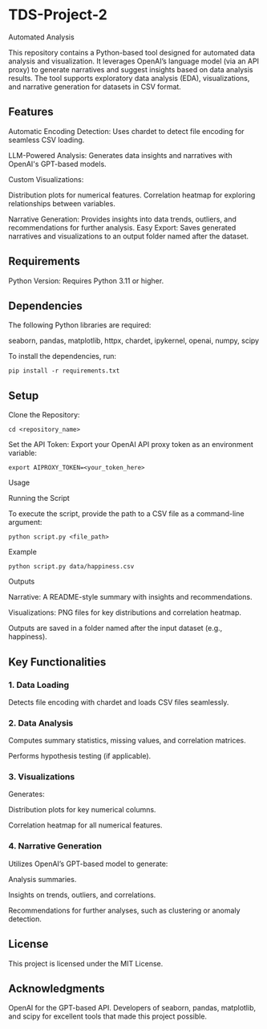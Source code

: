 # TDS-Project-2
Automated Analysis

This repository contains a Python-based tool designed for automated data analysis and visualization. It leverages OpenAI’s language model (via an API proxy) to generate narratives and suggest insights based on data analysis results. The tool supports exploratory data analysis (EDA), visualizations, and narrative generation for datasets in CSV format.

## Features

Automatic Encoding Detection: Uses chardet to detect file encoding for seamless CSV loading.

LLM-Powered Analysis: Generates data insights and narratives with OpenAI's GPT-based models.

Custom Visualizations:

Distribution plots for numerical features.
Correlation heatmap for exploring relationships between variables.

Narrative Generation: Provides insights into data trends, outliers, and recommendations for further analysis.
Easy Export: Saves generated narratives and visualizations to an output folder named after the dataset.

## Requirements

Python Version: Requires Python 3.11 or higher.

## Dependencies

The following Python libraries are required:

seaborn, pandas, matplotlib, httpx, chardet, ipykernel, openai, numpy, scipy

To install the dependencies, run:

``` pip install -r requirements.txt ```

## Setup

Clone the Repository:

``` git clone <repository_url>
cd <repository_name>
```

Set the API Token:
Export your OpenAI API proxy token as an environment variable:

``` export AIPROXY_TOKEN=<your_token_here> ```

Usage

Running the Script

To execute the script, provide the path to a CSV file as a command-line argument:

``` python script.py <file_path> ```

Example

``` python script.py data/happiness.csv ```

Outputs

Narrative: A README-style summary with insights and recommendations.

Visualizations: PNG files for key distributions and correlation heatmap.

Outputs are saved in a folder named after the input dataset (e.g., happiness).

## Key Functionalities

### 1. Data Loading

Detects file encoding with chardet and loads CSV files seamlessly.

### 2. Data Analysis

Computes summary statistics, missing values, and correlation matrices.

Performs hypothesis testing (if applicable).

### 3. Visualizations

Generates:

Distribution plots for key numerical columns.

Correlation heatmap for all numerical features.

### 4. Narrative Generation

Utilizes OpenAI’s GPT-based model to generate:

Analysis summaries.

Insights on trends, outliers, and correlations.

Recommendations for further analyses, such as clustering or anomaly detection.

## License

This project is licensed under the MIT License.

## Acknowledgments

OpenAI for the GPT-based API.
Developers of seaborn, pandas, matplotlib, and scipy for excellent tools that made this project possible.
